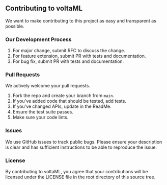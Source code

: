 ## Contributing to voltaML

We want to make contributing to this project as easy and transparent as
possible.

### Our Development Process
1. For major change, submit RFC to discuss the change.
2. For feature extension, submit PR with tests and documentation.
3. For bug fix, submit PR with tests and documentation.

### Pull Requests
We actively welcome your pull requests.

1. Fork the repo and create your branch from `main`.
2. If you've added code that should be tested, add tests.
3. If you've changed APIs, update in the ReadMe.
4. Ensure the test suite passes.
5. Make sure your code lints.

### Issues
We use GitHub issues to track public bugs. Please ensure your description is
clear and has sufficient instructions to be able to reproduce the issue.

### License
By contributing to voltaML, you agree that your contributions will be licensed
under the LICENSE file in the root directory of this source tree.
